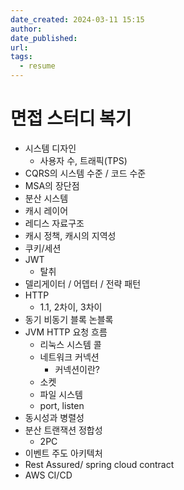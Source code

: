 ```yaml
---
date_created: 2024-03-11 15:15
author: 
date_published: 
url: 
tags:
  - resume
---
```

# 면접 스터디 복기

- 시스템 디자인
	- 사용자 수, 트래픽(TPS)
- CQRS의 시스템 수준 / 코드 수준
- MSA의 장단점
- 분산 시스템
- 캐시 레이어
- 레디스 자료구조
- 캐시 정책, 캐시의 지역성
- 쿠키/세션
- JWT
	- 탈취
- 델리게이터 / 어뎁터 / 전략 패턴
- HTTP
	- 1.1, 2차이, 3차이
- 동기 비동기 블록 논블록
- JVM HTTP 요청 흐름
	- 리눅스 시스템 콜
	- 네트워크 커넥션
		- 커넥션이란?
	- 소켓
	- 파일 시스템
	- port, listen
- 동시성과 병렬성
- 분산 트랜잭션 정합성
	- 2PC
- 이벤트 주도 아키텍처
- Rest Assured/ spring cloud contract
- AWS CI/CD